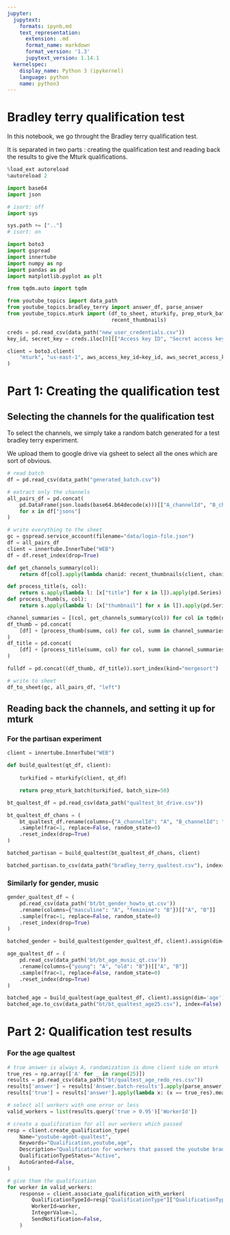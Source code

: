 ```yaml
---
jupyter:
  jupytext:
    formats: ipynb,md
    text_representation:
      extension: .md
      format_name: markdown
      format_version: '1.3'
      jupytext_version: 1.14.1
  kernelspec:
    display_name: Python 3 (ipykernel)
    language: python
    name: python3
---
```


# Bradley terry qualification test

In this notebook, we go throught the Bradley terry qualification test.

It is separated in two parts : creating the qualification test and reading back the results to give the Mturk qualifications.

```python
%load_ext autoreload
%autoreload 2
```

```python
import base64
import json

# isort: off
import sys

sys.path += [".."]
# isort: on

import boto3
import gspread
import innertube
import numpy as np
import pandas as pd
import matplotlib.pyplot as plt

from tqdm.auto import tqdm

from youtube_topics import data_path
from youtube_topics.bradley_terry import answer_df, parse_answer
from youtube_topics.mturk import (df_to_sheet, mturkify, prep_mturk_batch,
                                  recent_thumbnails)


```

```python tags=[]
creds = pd.read_csv(data_path("new_user_credentials.csv"))
key_id, secret_key = creds.iloc[0][["Access key ID", "Secret access key"]]

client = boto3.client(
    "mturk", "us-east-1", aws_access_key_id=key_id, aws_secret_access_key=secret_key
)
```
# Part 1: Creating the qualification test 


## Selecting the channels for the qualification test

To select the channels, we simply take a random batch generated for a test bradley terry experiment.

We upload them to google drive via gsheet to select all the ones which are sort of obvious.

```python
# read batch
df = pd.read_csv(data_path("generated_batch.csv"))

# extract only the channels
all_pairs_df = pd.concat(
    pd.DataFrame(json.loads(base64.b64decode(x)))[["A_channelId", "B_channelId"]]
    for x in df["jsons"]
)

# write everything to the sheet
gc = gspread.service_account(filename="data/login-file.json")
df = all_pairs_df
client = innertube.InnerTube("WEB")
df = df.reset_index(drop=True)

def get_channels_summary(col):
    return df[col].apply(lambda chanid: recent_thumbnails(client, chanid, nthumbs=4).head(4).to_dict(orient="records"))

def process_title(s, col):
    return s.apply(lambda l: [x["title"] for x in l]).apply(pd.Series).rename(columns=lambda i: f"{col}_{i}")
def process_thumb(s, col):
    return s.apply(lambda l: [x["thumbnail"] for x in l]).apply(pd.Series).rename(columns=lambda i: f"{col}_{i}").applymap(lambda x: f'=IMAGE("{x}")')

channel_summaries = [(col, get_channels_summary(col)) for col in tqdm(df.columns)]
df_thumb = pd.concat(
    [df] + [process_thumb(summ, col) for col, summ in channel_summaries], axis=1
)
df_title = pd.concat(
    [df] + [process_title(summ, col) for col, summ in channel_summaries], axis=1
)

fulldf = pd.concat((df_thumb, df_title)).sort_index(kind="mergesort")

# write to sheet
df_to_sheet(gc, all_pairs_df, "left")
```

## Reading back the channels, and setting it up for mturk 


### For the partisan experiment

```python
client = innertube.InnerTube("WEB")

def build_qualtest(qt_df, client):
    
    turkified = mturkify(client, qt_df)

    return prep_mturk_batch(turkified, batch_size=50)
```

```python
bt_qualtest_df = pd.read_csv(data_path("qualtest_bt_drive.csv"))

bt_qualtest_df_chans = (
    bt_qualtest_df.rename(columns={"A_channelId": "A", "B_channelId": "B"})[["A", "B"]]
    .sample(frac=1, replace=False, random_state=0)
    .reset_index(drop=True)
)

batched_partisan = build_qualtest(bt_qualtest_df_chans, client)

batched_partisan.to_csv(data_path("bradley_terry_qualtest.csv"), index=False)
```

### Similarly for gender, music

```python
gender_qualtest_df = (
    pd.read_csv(data_path('bt/bt_gender_howto_qt.csv'))
    .rename(columns={"masculine": "A", "feminine": "B"})[["A", "B"]]
    .sample(frac=1, replace=False, random_state=0)
    .reset_index(drop=True)
)

batched_gender = build_qualtest(gender_qualtest_df, client).assign(dim='gender')


```

```python
age_qualtest_df = (
    pd.read_csv(data_path('bt/bt_age_music_qt.csv'))
    .rename(columns={"young": "A", "old": "B"})[["A", "B"]]
    .sample(frac=1, replace=False, random_state=0)
    .reset_index(drop=True)
)

batched_age = build_qualtest(age_qualtest_df, client).assign(dim='age')
batched_age.to_csv(data_path("bt/bt_qualtest_age25.csv"), index=False)
```

# Part 2: Qualification test results


### For the age qualtest

```python
# true answer is always A, randomization is done client side on mturk 
true_res = np.array(['A' for _ in range(25)])
results = pd.read_csv(data_path("bt/qualtest_age_redo_res.csv"))
results['answer'] = results['Answer.batch-results'].apply(parse_answer).apply(lambda x: [y['age'] for y in x]).apply(np.array)
results['true'] = results['answer'].apply(lambda x: (x == true_res).mean())

# select all workers with one error or less
valid_workers = list(results.query('true > 0.95')['WorkerId'])

# create a qualification for all our workers which passed
resp = client.create_qualification_type(
    Name="youtube-agebt-qualtest",
    Keywords="Qualification,youtube,age",
    Description="Qualification for workers that passed the youtube bradley terry age test",
    QualificationTypeStatus="Active",
    AutoGranted=False,
)

# give them the qualification
for worker in valid_workers:
    response = client.associate_qualification_with_worker(
        QualificationTypeId=resp["QualificationType"]["QualificationTypeId"],
        WorkerId=worker,
        IntegerValue=1,
        SendNotification=False,
    )
```
